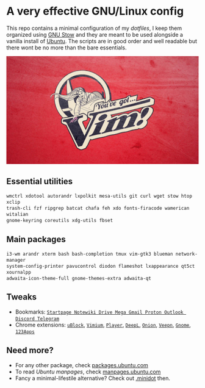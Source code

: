 # A very effective GNU/Linux config

This repo contains a minimal configuration of my *dotfiles*, I keep them organized using [GNU Stow](https://www.gnu.org/software/stow/) and they are meant to be used alongside a vanilla install of [Ubuntu](https://ubuntu.com/#download). The scripts are in good order and well readable but there wont be no more than the bare essentials.

![](./wallpaper)




## Essential utilities

```
wmctrl xdotool autorandr lxpolkit mesa-utils git curl wget stow htop xclip
trash-cli fzf ripgrep batcat chafa feh xdo fonts-firacode wamerican witalian
gnome-keyring coreutils xdg-utils fbset
```




## Main packages

```
i3-wm arandr xterm bash bash-completion tmux vim-gtk3 blueman network-manager
system-config-printer pavucontrol diodon flameshot lxappearance qt5ct xournalpp
adwaita-icon-theme-full gnome-themes-extra adwaita-qt
```




## Tweaks

- Bookmarks: [`Startpage Notewiki Drive Mega Gmail Proton Outlook Discord Telegram`](https://raw.githubusercontent.com/matteogiorgi/.udot/master/bookmarks.html)
- Chrome extensions: [`uBlock`](https://chrome.google.com/webstore/detail/ublock-origin/cjpalhdlnbpafiamejdnhcphjbkeiagm?hl=en-US), [`Vimium`](https://chrome.google.com/webstore/detail/vimium/dbepggeogbaibhgnhhndojpepiihcmeb?hl=en-US), [`Player`](https://chrome.google.com/webstore/detail/mediaplayer-video-and-aud/mgmhnaapafpejpkhdhijgkljhpcpecpj?hl=en-US), [`DeepL`](https://chrome.google.com/webstore/detail/deepl-translate-reading-w/cofdbpoegempjloogbagkncekinflcnj), [`Onion`](https://chrome.google.com/webstore/detail/onion-browser-button/fockhhgebmfjljjmjhbdgibcmofjbpca?hl=en-US), [`Veepn`](https://chrome.google.com/webstore/detail/free-vpn-for-chrome-vpn-p/majdfhpaihoncoakbjgbdhglocklcgno/related?hl=en-US), [`Gnome`](https://chrome.google.com/webstore/detail/gnome-shell-integration/gphhapmejobijbbhgpjhcjognlahblep/related), [`123Apps`](https://chrome.google.com/webstore/detail/web-apps-by-123apps/dpplndkoilcedkdjicmbeoahnckdcnle)




## Need more?

- For any other package, check [packages.ubuntu.com](https://packages.ubuntu.com/)
- To read *Ubuntu manpages*, check [manpages.ubuntu.com](https://manpages.ubuntu.com/)
- Fancy a minimal-lifestile alternative? Check out [.minidot](https://github.com/matteogiorgi/.minidot) then.
